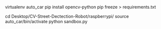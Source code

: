 virtualenv auto_car
pip install opencv-python
pip freeze > requirements.txt

cd Desktop/CV-Street-Dectection-Robot/raspberrypi/
source auto_car/bin/activate
python sandbox.py